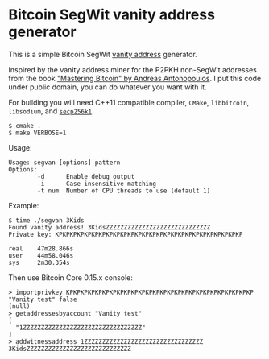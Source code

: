 Bitcoin SegWit vanity address generator
=======================================

This is a simple Bitcoin SegWit [vanity address](https://github.com/bitcoinbook/bitcoinbook/blob/develop/ch04.asciidoc#vanity-addresses) generator.

Inspired by the vanity address miner for the P2PKH non-SegWit addresses from the book ["Mastering Bitcoin" by Andreas Antonopoulos](https://github.com/bitcoinbook/bitcoinbook/). I put this code under public domain, you can do whatever you want with it.

For building you will need C++11 compatible compiler, `CMake`, `libbitcoin`, `libsodium`, and [`secp256k1`](https://github.com/bitcoin-core/secp256k1).
```
$ cmake .
$ make VERBOSE=1
```

Usage:
```
Usage: segvan [options] pattern
Options:
        -d      Enable debug output
        -i      Case insensitive matching
        -t num  Number of CPU threads to use (default 1)
```

Example:
```
$ time ./segvan 3Kids
Found vanity address! 3KidsZZZZZZZZZZZZZZZZZZZZZZZZZZZZZ
Private key: KPKPKPKPKPKPKPKPKPKPKPKPKPKPKPKPKPKPKPKPKPKPKPKPKPKP

real    47m28.866s
user    44m58.046s
sys     2m30.354s
```

Then use Bitcoin Core 0.15.x console:
```
> importprivkey KPKPKPKPKPKPKPKPKPKPKPKPKPKPKPKPKPKPKPKPKPKPKPKPKPKP "Vanity test" false
(null)
> getaddressesbyaccount "Vanity test"
[
  "1ZZZZZZZZZZZZZZZZZZZZZZZZZZZZZZZZZ"
]
> addwitnessaddress 1ZZZZZZZZZZZZZZZZZZZZZZZZZZZZZZZZZ
3KidsZZZZZZZZZZZZZZZZZZZZZZZZZZZZZ
```


